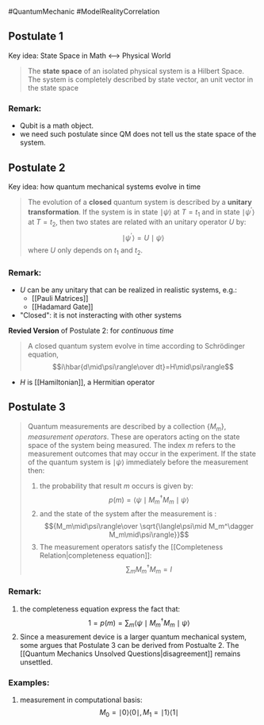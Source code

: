 #QuantumMechanic #ModelRealityCorrelation 

## Postulate 1
Key idea: State Space in Math <--> Physical World
> The __state space__ of an isolated physical system is a Hilbert Space. The system is completely described by state vector, an unit vector in the state space

### Remark:
- Qubit is a math object.
- we need such postulate since QM does not tell us the state space of the system.


## Postulate 2
Key idea: how quantum mechanical systems evolve in time
> The evolution of a __closed__ quantum system is described by a __unitary transformation__. If the system is in state $\mid\psi\rangle$ at $T=t_1$ and in state $\mid\psi^{'}\rangle$ at $T=t_2$, then two states are related with an unitary operator $U$ by:
> $$ \mid\psi^{'}\rangle = U\mid\psi\rangle$$
> where $U$ only depends on $t_1$ and $t_2$.

### Remark:
- $U$ can be any unitary that can be realized in realistic systems, e.g.:
	- [[Pauli Matrices]]
	- [[Hadamard Gate]]
- "Closed": it is not insteracting with other systems

__Revied Version__ of Postulate 2: for _continuous time_
> A closed quantum system evolve in time according to Schrödinger equation,
> $$i\hbar{d\mid\psi\rangle\over dt}=H\mid\psi\rangle$$
- $H$ is [[Hamiltonian]], a Hermitian operator

## Postulate 3
> Quantum measurements are described by a collection $\{M_m\}$, _measurement operators_. These are operators acting on the state space of the system being measured. The index $m$ refers to the measurement outcomes that may occur in the experiment.
> If the state of the quantum system is $\mid \psi\rangle$ immediately before the measurement then:
> 1. the probability that result $m$ occurs is  given by:
> $$p(m)=\langle\psi\mid M_m^\dagger M_m\mid\psi\rangle$$
> 2. and the state of the system after the measurement is :
> $${M_m\mid\psi\rangle\over \sqrt{\langle\psi\mid M_m^\dagger M_m\mid\psi\rangle}}$$
> 3. The measurement operators satisfy the [[Completeness Relation|completeness equation]]:
> $$\sum_m {M_m^\dagger M_m}=I$$

### Remark:
1. the completeness equation express the fact that:
	$$1=p(m)=\sum_m{\langle\psi\mid M_m^\dagger M_m\mid\psi\rangle}$$
2. Since a measurement device is a larger quantum mechanical system, some argues that Postulate 3 can be derived from Postualte 2. The [[Quantum Mechanics Unsolved Questions|disagreement]] remains unsettled.
	
	
### Examples:
1. measurement in computational basis:
$$M_0=\mid0\rangle\langle0\mid,M_1=\mid1\rangle\langle1\mid$$

